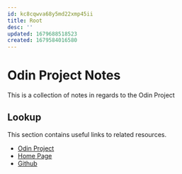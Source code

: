 ```yaml
---
id: kc8cqwva68y5md22xmp45ii
title: Root
desc: ''
updated: 1679688518523
created: 1679584016580
---
```

# Odin Project Notes

This is a collection of notes in regards to the Odin Project

## Lookup

This section contains useful links to related resources.

- [Odin Project](https://www.theodinproject.com/dashboard)
- [Home Page](https://iquainti.github.io/)
- [Github](https://github.com/IQuaintI/odin_project)
